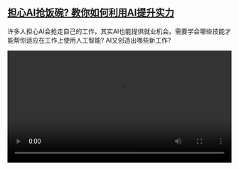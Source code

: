 <!--1710155822000-->
[担心AI抢饭碗? 教你如何利用AI提升实力](https://www.dw.com/zh/%E6%8B%85%E5%BF%83AI%E6%8A%A2%E9%A5%AD%E7%A2%97?%20%E6%95%99%E4%BD%A0%E5%A6%82%E4%BD%95%E5%88%A9%E7%94%A8AI%E6%8F%90%E5%8D%87%E5%AE%9E%E5%8A%9B/a-68491873)
------

<p>许多人担心AI会抢走自己的工作，其实AI也能提供就业机会。需要学会哪些技能才能帮你适应在工作上使用人工智能? AI又创造出哪些新工作?</small></p><video src="https://tvdownloaddw-a.akamaihd.net/Events/mp4/vdt_zh/2024/dwvgchi240311_ai-jobs_01icw_AVC_1280x720.mp4" controls style="width:100%"></video>
